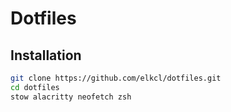 # Dotfiles

## Installation

```bash
git clone https://github.com/elkcl/dotfiles.git
cd dotfiles
stow alacritty neofetch zsh
```
